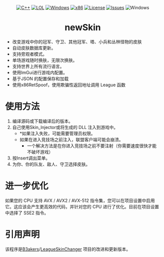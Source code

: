 ﻿<div align="center">

   [![C++](https://img.shields.io/badge/Language-C%2B%2B-%23f34b7d.svg?style=plastic)](https://en.wikipedia.org/wiki/C%2B%2B)
   [![LOL](https://img.shields.io/badge/Game-League%20of%20Legends-445fa5.svg?style=plastic)](https://na.leagueoflegends.com)
   [![Windows](https://img.shields.io/badge/Platform-Windows-0078d7.svg?style=plastic)](https://en.wikipedia.org/wiki/Microsoft_Windows)
   [![x86](https://img.shields.io/badge/Arch-x86-red.svg?style=plastic)](https://en.wikipedia.org/wiki/X86)
   [![License](https://img.shields.io/github/license/R3nzTheCodeGOD/R3nzSkin.svg?style=plastic)](LICENSE)
   [![Issues](https://img.shields.io/github/issues/R3nzTheCodeGOD/R3nzSkin.svg?style=plastic)](https://github.com/R3nzTheCodeGOD/R3nzSkin/issues)
   ![Windows](https://github.com/R3nzTheCodeGOD/R3nzSkin/workflows/Windows/badge.svg?branch=main&event=push)

   # **newSkin**

</div>

- 改变游戏中你的冠军、守卫、其他冠军、塔、小兵和丛林怪物的皮肤
- 自动皮肤数据库更新。
- 支持旁观者模式。
- 单场游戏随时换肤，无限次换肤。
- 支持世界上所有流行语言。
- 使用ImGui进行游戏内配置。
- 基于JSON 的配置保存和加载
- 使用x86RetSpoof，使用欺骗性返回地址调用 League 函数

# 使用方法
   1. 编译源码或下载编译后的版本。
   2. 自己使用Skin_Injector或将生成的 DLL 注入到游戏中。
      - *如果注入失败，可能需要管理员权限。
      - 如果在进入竞技场之前注入，联盟客户端可能会崩溃。
         - 一个解决方法是在你进入竞技场之前不要注射（你需要速度很快才能不破坏游戏）
   3. 按Insert调出菜单。
   4. 为你、你的队友、敌人、守卫选择皮肤。

# 进一步优化
   如果您的 CPU 支持 AVX / AVX2 / AVX-512 指令集，您可以在项目设置中启用它。这应该会产生更高效的代码，并针对您的 CPU 进行了优化。目前在项目设置中选择了 SSE2 指令。

# 引用声明
   该程序是<a href="https://github.com/B3akers">B3akers</a>/<a href="https://github.com/B3akers/LeagueSkinChanger">LeagueSkinChanger</a> 项目的改进和更新版本。
